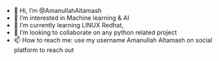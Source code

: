 - 👋 Hi, I’m @AmanullahAltamash
- 👀 I’m interested in Machine learning & AI
- 🌱 I’m currently learning LINUX Redhat,
- 💞️ I’m looking to collaborate on any python related project
- 📫 How to reach me: use my username Amanullah Altamash on social platform to reach out

<!---
AmanullahAltamash/AmanullahAltamash is a ✨ special ✨ repository because its `README.md` (this file) appears on your GitHub profile.
You can click the Preview link to take a look at your changes.
--->
